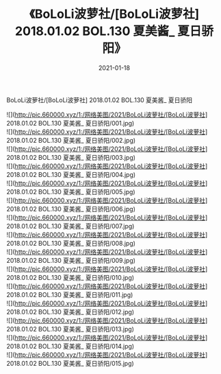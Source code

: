 ﻿---
layout: post
title:  《BoLoLi波萝社/[BoLoLi波萝社] 2018.01.02 BOL.130 夏美酱_ 夏日骄阳》
date:   2021-01-18
img: http://pic.660000.xyz/1:/网络美图/2021/BoLoLi波萝社/[BoLoLi波萝社] 2018.01.02 BOL.130 夏美酱_ 夏日骄阳/000.jpg
categories: [美女, 清纯, 唯美]
---

BoLoLi波萝社/[BoLoLi波萝社] 2018.01.02 BOL.130 夏美酱_ 夏日骄阳

 ![](http://pic.660000.xyz/1:/网络美图/2021/BoLoLi波萝社/[BoLoLi波萝社] 2018.01.02 BOL.130 夏美酱_ 夏日骄阳/001.jpg) <br>![](http://pic.660000.xyz/1:/网络美图/2021/BoLoLi波萝社/[BoLoLi波萝社] 2018.01.02 BOL.130 夏美酱_ 夏日骄阳/002.jpg) <br>![](http://pic.660000.xyz/1:/网络美图/2021/BoLoLi波萝社/[BoLoLi波萝社] 2018.01.02 BOL.130 夏美酱_ 夏日骄阳/003.jpg) <br>![](http://pic.660000.xyz/1:/网络美图/2021/BoLoLi波萝社/[BoLoLi波萝社] 2018.01.02 BOL.130 夏美酱_ 夏日骄阳/004.jpg) <br>![](http://pic.660000.xyz/1:/网络美图/2021/BoLoLi波萝社/[BoLoLi波萝社] 2018.01.02 BOL.130 夏美酱_ 夏日骄阳/005.jpg) <br>![](http://pic.660000.xyz/1:/网络美图/2021/BoLoLi波萝社/[BoLoLi波萝社] 2018.01.02 BOL.130 夏美酱_ 夏日骄阳/006.jpg) <br>![](http://pic.660000.xyz/1:/网络美图/2021/BoLoLi波萝社/[BoLoLi波萝社] 2018.01.02 BOL.130 夏美酱_ 夏日骄阳/007.jpg) <br>![](http://pic.660000.xyz/1:/网络美图/2021/BoLoLi波萝社/[BoLoLi波萝社] 2018.01.02 BOL.130 夏美酱_ 夏日骄阳/008.jpg) <br>![](http://pic.660000.xyz/1:/网络美图/2021/BoLoLi波萝社/[BoLoLi波萝社] 2018.01.02 BOL.130 夏美酱_ 夏日骄阳/009.jpg) <br>![](http://pic.660000.xyz/1:/网络美图/2021/BoLoLi波萝社/[BoLoLi波萝社] 2018.01.02 BOL.130 夏美酱_ 夏日骄阳/010.jpg) <br>![](http://pic.660000.xyz/1:/网络美图/2021/BoLoLi波萝社/[BoLoLi波萝社] 2018.01.02 BOL.130 夏美酱_ 夏日骄阳/011.jpg) <br>![](http://pic.660000.xyz/1:/网络美图/2021/BoLoLi波萝社/[BoLoLi波萝社] 2018.01.02 BOL.130 夏美酱_ 夏日骄阳/012.jpg) <br>![](http://pic.660000.xyz/1:/网络美图/2021/BoLoLi波萝社/[BoLoLi波萝社] 2018.01.02 BOL.130 夏美酱_ 夏日骄阳/013.jpg) <br>![](http://pic.660000.xyz/1:/网络美图/2021/BoLoLi波萝社/[BoLoLi波萝社] 2018.01.02 BOL.130 夏美酱_ 夏日骄阳/014.jpg) <br>![](http://pic.660000.xyz/1:/网络美图/2021/BoLoLi波萝社/[BoLoLi波萝社] 2018.01.02 BOL.130 夏美酱_ 夏日骄阳/015.jpg) <br>